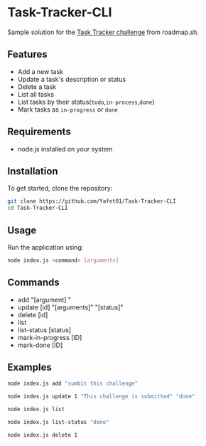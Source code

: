 # Task-Tracker-CLI

Sample solution for the [Task Tracker challenge](https://roadmap.sh/projects/task-tracker) from roadmap.sh.

## Features
- Add a new task
- Update a task's description or status
- Delete a task
- List all tasks
- List tasks by their status(`todo`,`in-process`,`done`)
- Mark tasks as `in-progress` or `done` 

## Requirements
- node.js installed on your system

## Installation
To get started, clone the repository:

```bash
git clone https://github.com/Yafet01/Task-Tracker-CLI
cd Task-Tracker-CLI
```

## Usage
Run the application using:
```bash 
node index.js <command> [arguments]
```
## Commands
- add "[argument] "
- update [id] "[arguments]" "[status]"
- delete [id]
- list
- list-status [status]
- mark-in-progress [ID]
- mark-done [ID]

## Examples
```bash
node index.js add "sumbit this challenge"

node index.js update 1 "This challenge is submitted" "done"

node index.js list

node index.js list-status "done"

node index.js delete 1
```

